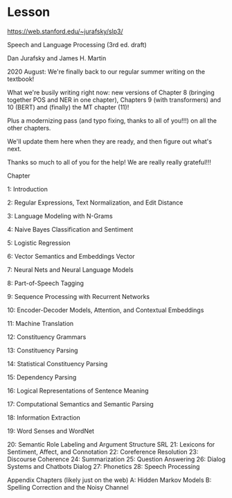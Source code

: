 # Lesson

https://web.stanford.edu/~jurafsky/slp3/

	
Speech and Language Processing (3rd ed. draft)

Dan Jurafsky and James H. Martin

2020 August: We're finally back to our regular summer writing on the textbook!

What we're busily writing right now: new versions of Chapter 8 (bringing together POS and NER in one chapter), Chapters 9 (with transformers) and 10 (BERT) and (finally) the MT chapter (11)!

Plus a modernizing pass (and typo fixing, thanks to all of you!!!) on all the other chapters.

We'll update them here when they are ready, and then figure out what's next.

Thanks so much to all of you for the help! We are really really grateful!!!

Chapter

1:	Introduction

2:	Regular Expressions, Text Normalization, and Edit Distance

3:	Language Modeling with N-Grams

4:	Naive Bayes Classification and Sentiment

5:	Logistic Regression

6:	Vector Semantics and Embeddings	Vector

7:	Neural Nets and Neural Language Models

8:	Part-of-Speech Tagging

9:	Sequence Processing with Recurrent Networks

10:	Encoder-Decoder Models, Attention, and Contextual Embeddings

11:	Machine Translation

12:	Constituency Grammars

13:	Constituency Parsing

14:	Statistical Constituency Parsing

15:	Dependency Parsing

16:	Logical Representations of Sentence Meaning

17:	Computational Semantics and Semantic Parsing

18:	Information Extraction

19:	Word Senses and WordNet	

20:	Semantic Role Labeling and Argument Structure	SRL
21:	Lexicons for Sentiment, Affect, and Connotation
22:	Coreference Resolution
23:	Discourse Coherence
24:	Summarization
25:	Question Answering
26:	Dialog Systems and Chatbots	Dialog
27:	Phonetics
28:	Speech Processing
 
Appendix Chapters (likely just on the web)
A:	Hidden Markov Models
B:	Spelling Correction and the Noisy Channel
